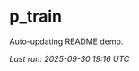 # p_train

Auto-updating README demo.

<!--START_SECTION:status-->
_Last run: 2025-09-30 19:16 UTC_
<!--END_SECTION:status-->















































































































































































































































































































































































































































































































































































































































































































































































































































































































































































